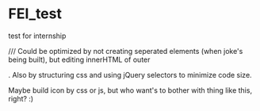 # FEI_test
test for internship

///
Could be optimized by not creating seperated elements (when joke's being built), but editing innerHTML of outer <div>. 
Also by structuring css and using jQuery selectors to minimize code size.



Maybe build icon by css or js, but who want's to bother with thing like this, right? :)
